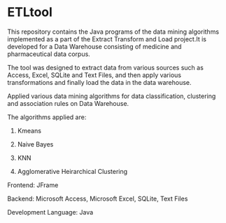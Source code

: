 ETLtool
=======

This repository contains the Java programs of the data mining algorithms implemented as a part of the Extract Transform and Load project.It is developed for a Data Warehouse consisting of medicine and pharmaceutical data corpus.

The tool was designed to extract data from various sources such as Access, Excel, SQLite and Text Files, and then apply various transformations and finally load the data in the data warehouse.

Applied various data mining algorithms for data classification, clustering and association rules on Data Warehouse.

The algorithms applied are: 

1)	Kmeans

2)	Naive Bayes

3)	KNN

4)	Agglomerative Heirarchical Clustering

Frontend: JFrame

Backend: Microsoft Access, Microsoft Excel, SQLite, Text Files

Development Language: Java


